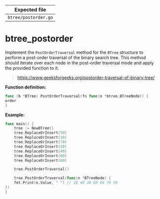 | Expected file        |
| -------------------- |
| `btree/postorder.go` |

# btree_postorder

Implement the `PostOrderTraversal` method for the `BTree` structure to perform a post-order traversal of the binary search tree. This method should iterate over each node in the post-order traversal mode and apply the provided function to it.

> https://www.geeksforgeeks.org/postorder-traversal-of-binary-tree/

**Function definition:**

```go
func (b *BTree) PostOrderTraversal(fn func(n *btree.BTreeNode)) {
order
}

```

**Example:**

```go
func main() {
    tree := NewBTree()
    tree.ReplaceOrInsert(50)
    tree.ReplaceOrInsert(30)
    tree.ReplaceOrInsert(70)
    tree.ReplaceOrInsert(20)
    tree.ReplaceOrInsert(40)
    tree.ReplaceOrInsert(60)
    tree.ReplaceOrInsert(80)

    tree.PostOrderTraversal()

    tree.PostOrderTraversal(func(n *BTreeNode) {
    fmt.Print(n.Value, " ") // 20 40 30 60 80 70 50
})
}
```
